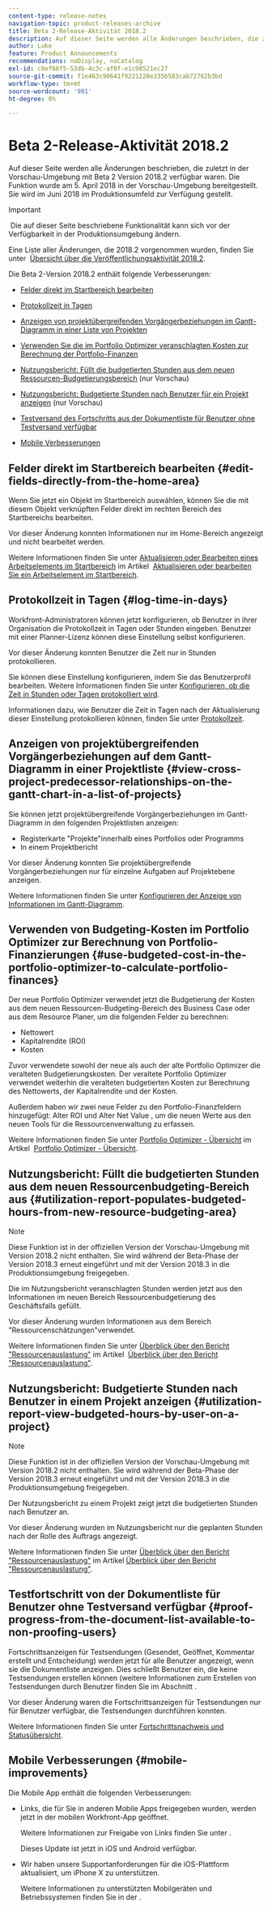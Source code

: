 ```yaml
---
content-type: release-notes
navigation-topic: product-releases-archive
title: Beta 2-Release-Aktivität 2018.2
description: Auf dieser Seite werden alle Änderungen beschrieben, die zuletzt in der Vorschau-Umgebung mit Beta 2 Version 2018.2 verfügbar waren. Die Funktion wurde am 5. April 2018 in der Vorschau-Umgebung bereitgestellt. Sie wird im Juni 2018 im Produktionsumfeld zur Verfügung gestellt.
author: Luke
feature: Product Announcements
recommendations: noDisplay, noCatalog
exl-id: c8ef68f5-53db-4c3c-af0f-e1c98521ec27
source-git-commit: f1e463c90641f9221228e335b583cab72762b3bd
workflow-type: tm+mt
source-wordcount: '901'
ht-degree: 0%

---
```


# Beta 2-Release-Aktivität 2018.2

Auf dieser Seite werden alle Änderungen beschrieben, die zuletzt in der Vorschau-Umgebung mit Beta 2 Version 2018.2 verfügbar waren. Die Funktion wurde am 5. April 2018 in der Vorschau-Umgebung bereitgestellt. Sie wird im Juni 2018 im Produktionsumfeld zur Verfügung gestellt.

>[!IMPORTANT]
>
> Die auf dieser Seite beschriebene Funktionalität kann sich vor der Verfügbarkeit in der Produktionsumgebung ändern.

Eine Liste aller Änderungen, die 2018.2 vorgenommen wurden, finden Sie unter  [Übersicht über die Veröffentlichungsaktivität 2018.2](../../../../product-announcements/product-releases/quarterly-release-archive/2018.2-release-activity/2018-2-release-activity-overview.md).

Die Beta 2-Version 2018.2 enthält folgende Verbesserungen:

* [Felder direkt im Startbereich bearbeiten](#edit-fields-directly-from-the-home-area)
* [Protokollzeit in Tagen](#log-time-in-days)
* [Anzeigen von projektübergreifenden Vorgängerbeziehungen im Gantt-Diagramm in einer Liste von Projekten](#view-cross-project-predecessor-relationships-on-the-gantt-chart-in-a-list-of-projects)
* [Verwenden Sie die im Portfolio Optimizer veranschlagten Kosten zur Berechnung der Portfolio-Finanzen](#use-budgeted-cost-in-the-portfolio-optimizer-to-calculate-portfolio-finances)
* [Nutzungsbericht: Füllt die budgetierten Stunden aus dem neuen Ressourcen-Budgetierungsbereich](#utilization-report-populates-budgeted-hours-from-new-resource-budgeting-area) (nur Vorschau)

* [Nutzungsbericht: Budgetierte Stunden nach Benutzer für ein Projekt anzeigen](#utilization-report-view-budgeted-hours-by-user-on-a-project) (nur Vorschau)

* [Testversand des Fortschritts aus der Dokumentliste für Benutzer ohne Testversand verfügbar](#proof-progress-from-the-document-list-available-to-non-proofing-users)
* [Mobile Verbesserungen](#mobile-improvements)

## Felder direkt im Startbereich bearbeiten {#edit-fields-directly-from-the-home-area}

Wenn Sie jetzt ein Objekt im Startbereich auswählen, können Sie die mit diesem Objekt verknüpften Felder direkt im rechten Bereich des Startbereichs bearbeiten. 

Vor dieser Änderung konnten Informationen nur im Home-Bereich angezeigt und nicht bearbeitet werden.

Weitere Informationen finden Sie unter [Aktualisieren oder Bearbeiten eines Arbeitselements im Startbereich](../../../../workfront-basics/using-home/using-the-home-area/update-and-edit-work-item-home.md) im Artikel  [Aktualisieren oder bearbeiten Sie ein Arbeitselement im Startbereich](../../../../workfront-basics/using-home/using-the-home-area/update-and-edit-work-item-home.md).

## Protokollzeit in Tagen {#log-time-in-days}

Workfront-Administratoren können jetzt konfigurieren, ob Benutzer in ihrer Organisation die Protokollzeit in Tagen oder Stunden eingeben. Benutzer mit einer Planner-Lizenz können diese Einstellung selbst konfigurieren.

Vor dieser Änderung konnten Benutzer die Zeit nur in Stunden protokollieren.

Sie können diese Einstellung konfigurieren, indem Sie das Benutzerprofil bearbeiten. Weitere Informationen finden Sie unter [Konfigurieren, ob die Zeit in Stunden oder Tagen protokolliert wird](../../../../timesheets/config-timesheet-prefs/config-time-logged-hrs-days.md).

Informationen dazu, wie Benutzer die Zeit in Tagen nach der Aktualisierung dieser Einstellung protokollieren können, finden Sie unter [Protokollzeit](../../../../timesheets/create-and-manage-timesheets/log-time.md).

## Anzeigen von projektübergreifenden Vorgängerbeziehungen auf dem Gantt-Diagramm in einer Projektliste {#view-cross-project-predecessor-relationships-on-the-gantt-chart-in-a-list-of-projects}

Sie können jetzt projektübergreifende Vorgängerbeziehungen im Gantt-Diagramm in den folgenden Projektlisten anzeigen:

* Registerkarte &quot;Projekte&quot;innerhalb eines Portfolios oder Programms
* In einem Projektbericht

Vor dieser Änderung konnten Sie projektübergreifende Vorgängerbeziehungen nur für einzelne Aufgaben auf Projektebene anzeigen.

Weitere Informationen finden Sie unter [Konfigurieren der Anzeige von Informationen im Gantt-Diagramm](../../../../manage-work/gantt-chart/use-the-gantt-chart/configure-info-on-gantt-chart.md). 

## Verwenden von Budgeting-Kosten im Portfolio Optimizer zur Berechnung von Portfolio-Finanzierungen {#use-budgeted-cost-in-the-portfolio-optimizer-to-calculate-portfolio-finances}

Der neue Portfolio Optimizer verwendet jetzt die Budgetierung der Kosten aus dem neuen Ressourcen-Budgeting-Bereich des Business Case oder aus dem Resource Planer, um die folgenden Felder zu berechnen:

* Nettowert
* Kapitalrendite (ROI)
* Kosten

Zuvor verwendete sowohl der neue als auch der alte Portfolio Optimizer die veralteten Budgetierungskosten. Der veraltete Portfolio Optimizer verwendet weiterhin die veralteten budgetierten Kosten zur Berechnung des Nettowerts, der Kapitalrendite und der Kosten.

Außerdem haben wir zwei neue Felder zu den Portfolio-Finanzfeldern hinzugefügt: Alter ROI und Alter Net Value , um die neuen Werte aus den neuen Tools für die Ressourcenverwaltung zu erfassen.

Weitere Informationen finden Sie unter [Portfolio Optimizer - Übersicht](../../../../manage-work/portfolios/portfolio-optimizer/portfolio-optimizer-overview.md) im Artikel  [Portfolio Optimizer - Übersicht](../../../../manage-work/portfolios/portfolio-optimizer/portfolio-optimizer-overview.md).

## Nutzungsbericht: Füllt die budgetierten Stunden aus dem neuen Ressourcenbudgeting-Bereich aus {#utilization-report-populates-budgeted-hours-from-new-resource-budgeting-area}

>[!NOTE]
>
>Diese Funktion ist in der offiziellen Version der Vorschau-Umgebung mit Version 2018.2 nicht enthalten. Sie wird während der Beta-Phase der Version 2018.3 erneut eingeführt und mit der Version 2018.3 in die Produktionsumgebung freigegeben. 

Die im Nutzungsbericht veranschlagten Stunden werden jetzt aus den Informationen im neuen Bereich Ressourcenbudgetierung des Geschäftsfalls gefüllt.

Vor dieser Änderung wurden Informationen aus dem Bereich &quot;Ressourcenschätzungen&quot;verwendet.

Weitere Informationen finden Sie unter [Überblick über den Bericht &quot;Ressourcenauslastung&quot;](../../../../reports-and-dashboards/reports/using-built-in-reports/resource-utilization-report.md) im Artikel  [Überblick über den Bericht &quot;Ressourcenauslastung&quot;](../../../../reports-and-dashboards/reports/using-built-in-reports/resource-utilization-report.md).

## Nutzungsbericht: Budgetierte Stunden nach Benutzer in einem Projekt anzeigen {#utilization-report-view-budgeted-hours-by-user-on-a-project}

>[!NOTE]
>
>Diese Funktion ist in der offiziellen Version der Vorschau-Umgebung mit Version 2018.2 nicht enthalten. Sie wird während der Beta-Phase der Version 2018.3 erneut eingeführt und mit der Version 2018.3 in die Produktionsumgebung freigegeben. 

Der Nutzungsbericht zu einem Projekt zeigt jetzt die budgetierten Stunden nach Benutzer an.

Vor dieser Änderung wurden im Nutzungsbericht nur die geplanten Stunden nach der Rolle des Auftrags angezeigt. 

Weitere Informationen finden Sie unter [Überblick über den Bericht &quot;Ressourcenauslastung&quot;](../../../../reports-and-dashboards/reports/using-built-in-reports/resource-utilization-report.md) im Artikel [Überblick über den Bericht &quot;Ressourcenauslastung&quot;](../../../../reports-and-dashboards/reports/using-built-in-reports/resource-utilization-report.md).

## Testfortschritt von der Dokumentliste für Benutzer ohne Testversand verfügbar {#proof-progress-from-the-document-list-available-to-non-proofing-users}

Fortschrittsanzeigen für Testsendungen (Gesendet, Geöffnet, Kommentar erstellt und Entscheidung) werden jetzt für alle Benutzer angezeigt, wenn sie die Dokumentliste anzeigen. Dies schließt Benutzer ein, die keine Testsendungen erstellen können (weitere Informationen zum Erstellen von Testsendungen durch Benutzer finden Sie im Abschnitt .

Vor dieser Änderung waren die Fortschrittsanzeigen für Testsendungen nur für Benutzer verfügbar, die Testsendungen durchführen konnten.

Weitere Informationen finden Sie unter [Fortschrittsnachweis und Statusübersicht](../../../../review-and-approve-work/proofing/proofing-overview/view-progress-status-proof.md).

## Mobile Verbesserungen {#mobile-improvements}

Die Mobile App enthält die folgenden Verbesserungen:

* Links, die für Sie in anderen Mobile Apps freigegeben wurden, werden jetzt in der mobilen Workfront-App geöffnet.

  Weitere Informationen zur Freigabe von Links finden Sie unter .

  Dieses Update ist jetzt in iOS und Android verfügbar.

* Wir haben unsere Supportanforderungen für die iOS-Plattform aktualisiert, um iPhone X zu unterstützen.

  Weitere Informationen zu unterstützten Mobilgeräten und Betriebssystemen finden Sie in der . 
